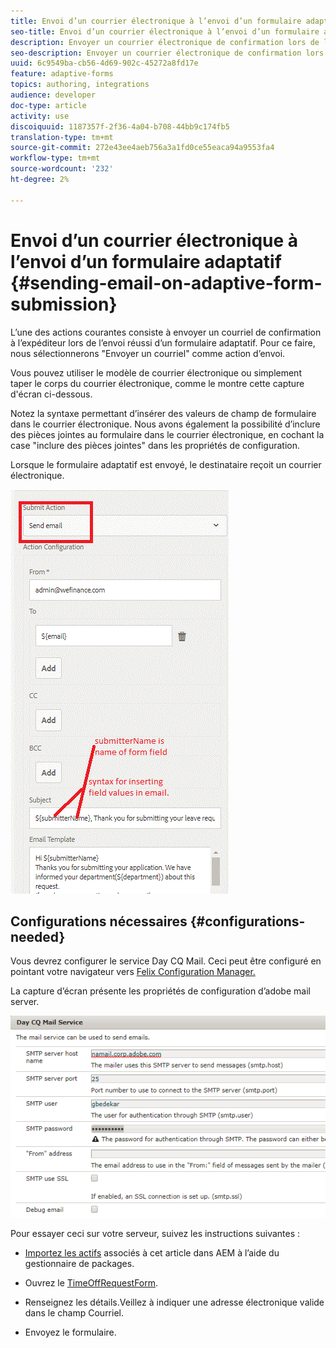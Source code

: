 ```yaml
---
title: Envoi d’un courrier électronique à l’envoi d’un formulaire adaptatif
seo-title: Envoi d’un courrier électronique à l’envoi d’un formulaire adaptatif
description: Envoyer un courrier électronique de confirmation lors de l’envoi du formulaire adaptatif à l’aide du composant Envoyer un courrier électronique
seo-description: Envoyer un courrier électronique de confirmation lors de l’envoi du formulaire adaptatif à l’aide du composant Envoyer un courrier électronique
uuid: 6c9549ba-cb56-4d69-902c-45272a8fd17e
feature: adaptive-forms
topics: authoring, integrations
audience: developer
doc-type: article
activity: use
discoiquuid: 1187357f-2f36-4a04-b708-44bb9c174fb5
translation-type: tm+mt
source-git-commit: 272e43ee4aeb756a3a1fd0ce55eaca94a9553fa4
workflow-type: tm+mt
source-wordcount: '232'
ht-degree: 2%

---
```



# Envoi d’un courrier électronique à l’envoi d’un formulaire adaptatif {#sending-email-on-adaptive-form-submission}

L’une des actions courantes consiste à envoyer un courriel de confirmation à l’expéditeur lors de l’envoi réussi d’un formulaire adaptatif. Pour ce faire, nous sélectionnerons &quot;Envoyer un courriel&quot; comme action d’envoi.

Vous pouvez utiliser le modèle de courrier électronique ou simplement taper le corps du courrier électronique, comme le montre cette capture d&#39;écran ci-dessous.

Notez la syntaxe permettant d’insérer des valeurs de champ de formulaire dans le courrier électronique. Nous avons également la possibilité d’inclure des pièces jointes au formulaire dans le courrier électronique, en cochant la case &quot;inclure des pièces jointes&quot; dans les propriétés de configuration.

Lorsque le formulaire adaptatif est envoyé, le destinataire reçoit un courrier électronique.

![SendEmail](assets/sendemailaction.gif)

## Configurations nécessaires {#configurations-needed}

Vous devrez configurer le service Day CQ Mail. Ceci peut être configuré en pointant votre navigateur vers [Felix Configuration Manager.](http://localhost:4502/system/console/configMgr)

La capture d’écran présente les propriétés de configuration d’adobe mail server.

![mailservice](assets/mailservice.png)

Pour essayer ceci sur votre serveur, suivez les instructions suivantes :

* [Importez les actifs](assets/timeoffrequest.zip) associés à cet article dans AEM à l’aide du gestionnaire de packages.

* Ouvrez le [TimeOffRequestForm](http://localhost:4502/content/dam/formsanddocuments/helpx/timeoffrequestform/jcr:content?wcmmode=disabled).

* Renseignez les détails.Veillez à indiquer une adresse électronique valide dans le champ Courriel.

* Envoyez le formulaire.
